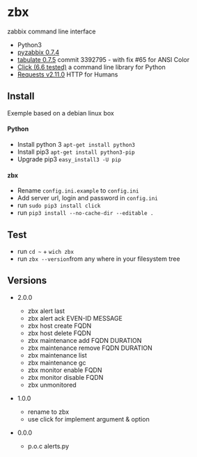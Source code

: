 # zbx 
zabbix command line interface 
- Python3
- [pyzabbix 0.7.4](https://github.com/lukecyca/pyzabbix)
- [tabulate 0.7.5](https://bitbucket.org/cesan3/python-tabulate) commit 3392795 - with fix #65 for ANSI Color
- [Click (6.6 tested)](https://github.com/pallets/click) a command line library for Python
- [Requests v2.11.0](https://github.com/kennethreitz/requests) HTTP for Humans

## Install
Exemple based on a debian linux box

#### Python 
- Install python 3 `apt-get install python3` 
- Install pip3 `apt-get install python3-pip`
- Upgrade pip3 `easy_install3 -U pip`

#### zbx 
- Rename `config.ini.example` to `config.ini`
- Add server url, login and password in `config.ini`
- run `sudo pip3 install click`
- run `pip3 install --no-cache-dir --editable .`

## Test
- run `cd ~` + `wich zbx` 
- run `zbx --version`from any where in your filesystem tree

## Versions
- 2.0.0
  - zbx alert last
  - zbx alert ack EVEN-ID MESSAGE
  - zbx host create FQDN
  - zbx host delete FQDN
  - zbx maintenance add FQDN DURATION
  - zbx maintenance remove FQDN DURATION
  - zbx maintenance list
  - zbx maintenance gc
  - zbx monitor enable FQDN
  - zbx monitor disable FQDN
  - zbx unmonitored

- 1.0.0
	- rename to zbx
	- use click for implement argument & option 
- 0.0.0
	- p.o.c alerts.py
